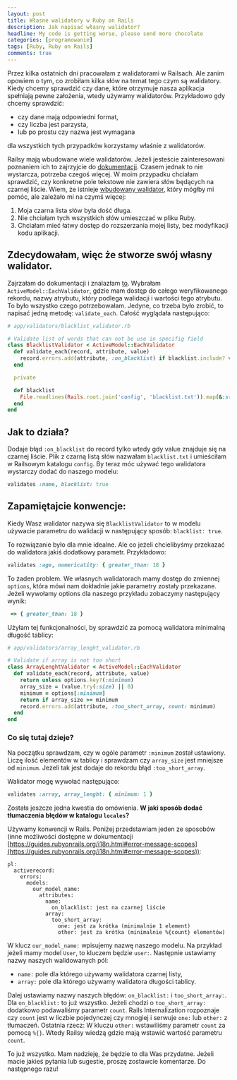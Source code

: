 ```yaml
---
layout: post
title: Własne walidatory w Ruby on Rails
description: Jak napisać własny walidator?
headline: My code is getting worse, please send more chocolate
categories: [programowanie]
tags: [Ruby, Ruby on Rails]
comments: true
---
```


Przez kilka ostatnich dni pracowałam z walidatorami w Railsach. Ale zanim opowiem o tym, co zrobiłam kilka słów na temat tego czym są walidatory. Kiedy chcemy sprawdzić czy dane, które otrzymuje nasza aplikacja spełniają pewne założenia, wtedy używamy walidatorów. Przykładowo gdy chcemy sprawdzić:

- czy dane mają odpowiedni format,
- czy liczba jest parzysta,
- lub po prostu czy nazwa jest wymagana

dla wszystkich tych przypadków korzystamy właśnie z walidatorów.

Railsy mają wbudowane wiele walidatorów. Jeżeli jesteście zainteresowani poznaniem ich to zajrzyjcie do [dokumentacji](https://guides.rubyonrails.org/active_record_validations.html#validation-helpers). Czasem jednak to nie wystarcza, potrzeba czegoś więcej. W moim przypadku chciałam sprawdzić, czy konkretne pole tekstowe nie zawiera słów będących na czarnej liście. Wiem, że istnieje [wbudowany walidator](https://guides.rubyonrails.org/active_record_validations.html#exclusion), który mógłby mi pomóc, ale zależało mi na czymś więcej:

1. Moja czarna lista słów była dość długa.
2. Nie chciałam tych wszystkich słów umieszczać w pliku Ruby.
3. Chciałam mieć łatwy dostęp do rozszerzania mojej listy, bez modyfikacji kodu aplikacji.

## Zdecydowałam, więc że stworze swój własny walidator.

Zajrzałam do dokumentacji i znalazłam [to](https://guides.rubyonrails.org/active_record_validations.html#performing-custom-validations). Wybrałam `ActiveModel::EachValidator`, gdzie mam dostęp do całego weryfikowanego rekordu, nazwy atrybutu, który podlega walidacji i wartości tego atrybutu. To było wszystko czego potrzebowałam. Jedyne, co trzeba było zrobić, to napisać jedną metodę: `validate_each`. Całość wyglądała następująco:

```ruby
# app/validators/blacklist_validator.rb

# Validate list of words that can not be use in specifig field
class BlacklistValidator < ActiveModel::EachValidator
  def validate_each(record, attribute, value)
    record.errors.add(attribute, :on_blacklist) if blacklist.include? value
  end

  private

  def blacklist
    File.readlines(Rails.root.join('config', 'blacklist.txt')).map(&:strip)
  end
end
```

## Jak to działa?

Dodaje błąd `:on_blacklist` do record tylko wtedy gdy value znajduje się na czarnej liście. Plik z czarną listą słów nazwałam `blacklist.txt` i umieściłam w Railsowym katalogu `config`. By teraz móc używać tego walidatora wystarczy dodać do naszego modelu:

```ruby
validates :name, blacklist: true
```

## Zapamiętajcie konwencje:

Kiedy Wasz walidator nazywa się `BlacklistValidator` to w modelu używacie parametru do walidacji w następujący sposób: `blacklist: true`.

To rozwiązanie było dla mnie idealne. Ale co jeżeli chcielibyśmy przekazać do walidatora jakiś dodatkowy parametr. Przykładowo:

```ruby
validates :age, numericality: { greater_than: 18 }
```

To żaden problem. We własnych walidatorach mamy dostęp do zmiennej `options`, która mówi nam dokładnie jakie parametry zostały przekazane. Jeżeli wywołamy options dla naszego przykładu zobaczymy następujący wynik:

```ruby
 => { greater_than: 18 }
```

Użyłam tej funkcjonalności, by sprawdzić za pomocą walidatora minimalną długość tablicy:

```ruby
# app/validators/array_lenght_validator.rb

# Validate if array is not too short
class ArrayLenghtValidator < ActiveModel::EachValidator
  def validate_each(record, attribute, value)
    return unless options.key?(:minimum)
    array_size = (value.try(:size) || 0)
    minimum = options[:minimum]
    return if array_size >= minimum
    record.errors.add(attribute, :too_short_array, count: minimum)
  end
end
```

### Co się tutaj dzieje?

Na początku sprawdzam, czy w ogóle parametr `:minimum` został ustawiony. Liczę ilość elementów w tablicy i sprawdzam czy `array_size` jest mniejsze od `minimum`. Jeżeli tak jest dodaje do rekordu błąd `:too_short_array`.

Walidator mogę wywołać następująco:

```ruby
validates :array, array_lenght: { minimum: 1 }
```

Została jeszcze jedna kwestia do omówienia. **W jaki sposób dodać tłumaczenia błędów w katalogu `locales`?**

Używamy konwencji w Rails. Poniżej przedstawiam jeden ze sposobów (inne możliwości dostępne w dokumentacji [https://guides.rubyonrails.org/i18n.html#error-message-scopes](https://guides.rubyonrails.org/i18n.html#error-message-scopes)):

```
pl:
  activerecord:
    errors:
      models:
        our_model_name:
          attributes:
            name:
              on_blacklist: jest na czarnej liście
            array:
              too_short_array:
                one: jest za krótka (minimalnie 1 element)
                other: jest za krótka (minimalnie %{count} elementów)
```

W klucz `our_model_name:` wpisujemy nazwę naszego modelu. Na przykład jeżeli mamy model `User`, to kluczem będzie `user:`. Następnie ustawiamy nazwy naszych walidowanych pól:

- `name:` pole dla którego używamy walidatora czarnej listy,
- `array:` pole dla którego używamy walidatora długości tablicy.

Dalej ustawiamy nazwy naszych błędów: `on_blacklist:` i `too_short_array:`. Dla `on_blacklist:` to już wszystko. Jeżeli chodzi o `too_short_array:` dodatkowo podawaliśmy parametr `count`. Rails Internalization rozpoznaje czy `count` jest w liczbie pojedynczej czy mnogiej i serwuje `one:` lub `other:` z tłumaczeń. Ostatnia rzecz: W kluczu `other:` wstawiliśmy parametr `count` za pomocą `%{}`. Wtedy Railsy wiedzą gdzie mają wstawić wartość parametru `count`.

To już wszystko. Mam nadzieję, że będzie to dla Was przydatne.
Jeżeli macie jakieś pytania lub sugestie, proszę zostawcie komentarze.
Do następnego razu!
